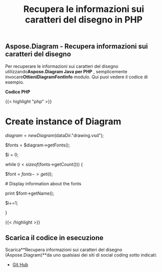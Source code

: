 ﻿---
title: Recupera le informazioni sui caratteri del disegno in PHP
type: docs
weight: 40
url: /it/java/retrieve-drawing-font-information-in-php/
---
## **Aspose.Diagram - Recupera informazioni sui caratteri del disegno**
 Per recuperare le informazioni sui caratteri del disegno utilizzando**Aspose.Diagram Java per PHP** , semplicemente invocare**OttieniDiagramFontInfo** modulo. Qui puoi vedere il codice di esempio.

**Codice PHP**

{{< highlight "php" >}}

 # Create instance of Diagram

$diagram = new Diagram($dataDir."drawing.vsd");

$fonts = $diagram->getFonts();

$i = 0;

while ($i<sizeof($fonts->getCount())) {

$font = $fonts->get($i);

\# Display information about the fonts

print $font->getName();

$i+=1;

}

{{< /highlight >}}
## **Scarica il codice in esecuzione**
 Scarica**Recupera informazioni sui caratteri del disegno (Aspose.Diagram)**da uno qualsiasi dei siti di social coding sotto indicati:

- [Git Hub](https://github.com/asposediagram/Aspose.Diagram-for-Java/blob/master/Plugins/Aspose_Diagram_Java_for_PHP/src/aspose/diagram/WorkingwithDiagrams/GetDiagramFontInfo.php)
